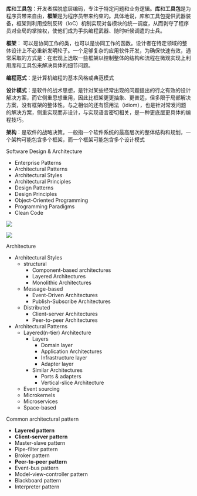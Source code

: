
**库**和**工具包**：开发者摆脱底层编码，专注于特定问题和业务逻辑。**库**和**工具包**是为程序员带来自由，**框架**是为程序员带来约束的。具体地说，库和工具包提供武器装备，框架则利用控制反转（IoC）机制实现对各模块的统一调度，从而剥夺了程序员对全局的掌控权，使他们成为手执编程武器、随时听候调遣的士兵。

**框架**： 可以是协同工作的类，也可以是协同工作的函数。设计者在特定领域的整体设计上不必重新发明轮子。一个足够复杂的应用软件开发，为确保快速有效，通常采取的方式是：在宏观上选取一些框架以控制整体的结构和流程在微观实现上利用库和工具包来解决具体的细节问题。

**编程范式**：是计算机编程的基本风格或典范模式

**设计模式**：是软件的战术思想，是针对某些经常出现的问题提出的行之有效的设计解决方案，而它侧重思想重用，因此比框架更更抽象、更普适，但多限于局部解决方案，没有框架的整体性。与之相似的还有惯用法（idiom），也是针对常发问题的解决方案，侧重实现而非设计，与实现语言密切相关，是一种更底层更具体的编程技巧。

**架构**：是软件的战略决策。一般指一个软件系统的最高层次的整体结构和规划，一个架构可能包含多个框架，而一个框架可能包含多个设计模式

Software Design & Architecture

* Enterprise Patterns
* Architectural Patterns
* Architectural Styles
* Architectural Principles
* Design Patterns
* Design Principles
* Object-Oriented Programming
* Programming Paradigms
* Clean Code

![](https://user-images.githubusercontent.com/6892666/65833569-bb34fc00-e29f-11e9-8516-79cbd9f8f07b.png)

![](https://user-images.githubusercontent.com/6892666/65896069-834eb700-e37a-11e9-95be-7ae2300d5d50.png)

Architecture

* Architectural Styles
  * structural
    * Component-based architectures
    * Layered Architectures
    * Monolithic Architectures
  * Message-based
    * Event-Driven Architectures
    * Publish-Subscribe Architectures
  * Distributed
    * Client-server Architectures
    * Peer-to-peer Architectures
* Architectural Patterns
  * Layered(n-tier) Architecture
    * Layers
      * Domain layer
      * Application Architectures
      * Infrastructure layer
      * Adapter layer
    * Similar Architectures
      * Ports & adapters
      * Vertical-slice Architecture
  * Event sourcing
  * Microkernels
  * Microservices
  * Space-based

Common architectural pattern

* **Layered pattern**
* **Client-server pattern**
* Master-slave pattern
* Pipe-filter pattern
* Broker pattern
* **Peer-to-peer pattern**
* Event-bus pattern
* Model-view-controller pattern
* Blackboard pattern
* Interpreter pattern
